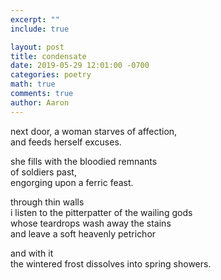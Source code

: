 ```yaml
---
excerpt: ""
include: true

layout: post
title: condensate
date: 2019-05-29 12:01:00 -0700
categories: poetry
math: true
comments: true
author: Aaron
---
```




next door, a woman starves of affection,  
and feeds herself excuses.  

she fills with the bloodied remnants  
of soldiers past,  
engorging upon a ferric feast.

through thin walls  
i listen to the pitterpatter of the wailing gods  
whose teardrops wash away the stains  
and leave a soft heavenly petrichor  

and with it  
the wintered frost dissolves into spring showers.